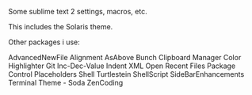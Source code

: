Some sublime text 2 settings, macros, etc.

This includes the Solaris theme.

Other packages i use:

AdvancedNewFile
Alignment
AsAbove
Bunch
Clipboard Manager
Color Highlighter
Git
Inc-Dec-Value
Indent XML
Open Recent Files
Package Control
Placeholders
Shell Turtlestein
ShellScript
SideBarEnhancements
Terminal
Theme - Soda
ZenCoding